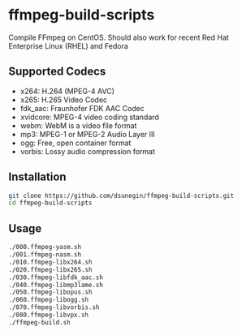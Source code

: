 # ffmpeg-build-scripts

Compile FFmpeg on CentOS. Should also work for recent Red Hat Enterprise Linux (RHEL) and Fedora

## Supported Codecs
* x264: H.264 (MPEG-4 AVC)
* x265: H.265 Video Codec
* fdk_aac: Fraunhofer FDK AAC Codec 
* xvidcore: MPEG-4 video coding standard
* webm: WebM is a video file format
* mp3: MPEG-1 or MPEG-2 Audio Layer III
* ogg: Free, open container format
* vorbis: Lossy audio compression format

Installation
------------
```bash
git clone https://github.com/dsunegin/ffmpeg-build-scripts.git
cd ffmpeg-build-scripts
```

Usage
------

```bash
./000.ffmpeg-yasm.sh
./001.ffmpeg-nasm.sh
./010.ffmpeg-libx264.sh
./020.ffmpeg-libx265.sh
./030.ffmpeg-libfdk_aac.sh
./040.ffmpeg-libmp3lame.sh
./050.ffmpeg-libopus.sh
./060.ffmpeg-libogg.sh
./070.ffmpeg-libvorbis.sh
./080.ffmpeg-libvpx.sh
./ffmpeg-build.sh
```


